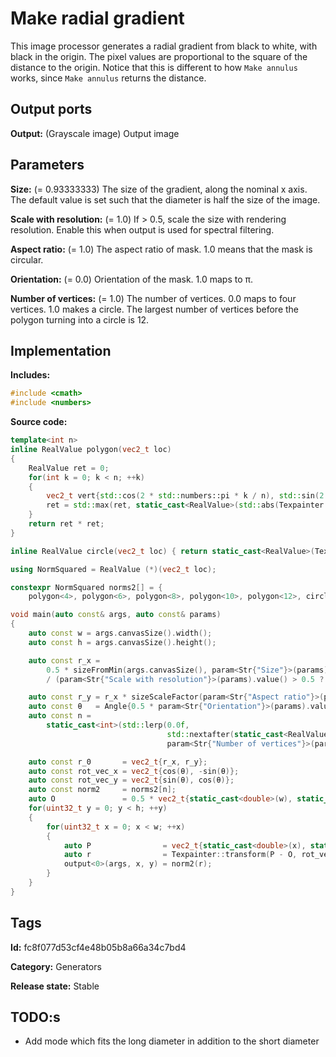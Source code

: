 # Make radial gradient

This image processor generates a radial gradient from black to white, with black in the origin. The pixel values are proportional to the square of the distance to the origin. Notice that this is different to how `Make annulus` works, since `Make annulus` returns the distance.

## Output ports

__Output:__ (Grayscale image) Output image

## Parameters

__Size:__ (= 0.93333333) The size of the gradient, along the nominal x axis. The default value is set such that the diameter is half the size of the image.

__Scale with resolution:__ (= 1.0) If > 0.5, scale the size with rendering resolution. Enable this when output is used for spectral filtering.

__Aspect ratio:__ (= 1.0) The aspect ratio of mask. 1.0 means that the mask is circular.

__Orientation:__ (= 0.0) Orientation of the mask. 1.0 maps to π.

__Number of vertices:__ (= 1.0) The number of vertices. 0.0 maps to four vertices. 1.0 makes a circle. The largest number of vertices before the polygon turning into a circle is 12.

## Implementation

__Includes:__

```c++
#include <cmath>
#include <numbers>
```

__Source code:__

```c++
template<int n>
inline RealValue polygon(vec2_t loc)
{
	RealValue ret = 0;
	for(int k = 0; k < n; ++k)
	{
		vec2_t vert{std::cos(2 * std::numbers::pi * k / n), std::sin(2 * std::numbers::pi * k / n)};
		ret = std::max(ret, static_cast<RealValue>(std::abs(Texpainter::dot(loc, vert))));
	}
	return ret * ret;
}

inline RealValue circle(vec2_t loc) { return static_cast<RealValue>(Texpainter::dot(loc, loc)); }

using NormSquared = RealValue (*)(vec2_t loc);

constexpr NormSquared norms2[] = {
    polygon<4>, polygon<6>, polygon<8>, polygon<10>, polygon<12>, circle};

void main(auto const& args, auto const& params)
{
	auto const w = args.canvasSize().width();
	auto const h = args.canvasSize().height();

	auto const r_x =
	    0.5 * sizeFromMin(args.canvasSize(), param<Str{"Size"}>(params))
	    / (param<Str{"Scale with resolution"}>(params).value() > 0.5 ? args.resolution() : 1.0);

	auto const r_y = r_x * sizeScaleFactor(param<Str{"Aspect ratio"}>(params));
	auto const θ   = Angle{0.5 * param<Str{"Orientation"}>(params).value(), Angle::Turns{}};
	auto const n =
	    static_cast<int>(std::lerp(0.0f,
	                               std::nextafter(static_cast<RealValue>(std::size(norms2)), 0.0f),
	                               param<Str{"Number of vertices"}>(params).value()));

	auto const r_0       = vec2_t{r_x, r_y};
	auto const rot_vec_x = vec2_t{cos(θ), -sin(θ)};
	auto const rot_vec_y = vec2_t{sin(θ), cos(θ)};
	auto const norm2     = norms2[n];
	auto O               = 0.5 * vec2_t{static_cast<double>(w), static_cast<double>(h)} - vec2_t{0.5, 0.5};
	for(uint32_t y = 0; y < h; ++y)
	{
		for(uint32_t x = 0; x < w; ++x)
		{
			auto P                = vec2_t{static_cast<double>(x), static_cast<double>(y)};
			auto r                = Texpainter::transform(P - O, rot_vec_x, rot_vec_y) / r_0;
			output<0>(args, x, y) = norm2(r);
		}
	}
}
```

## Tags

__Id:__ fc8f077d53cf4e48b05b8a66a34c7bd4

__Category:__ Generators

__Release state:__ Stable

## TODO:s

* Add mode which fits the long diameter in addition to the short diameter